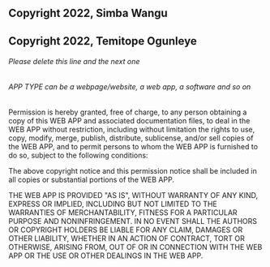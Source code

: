 ## Copyright 2022, Simba Wangu

## Copyright 2022, Temitope Ogunleye

###### Please delete this line and the next one
###### APP TYPE can be a webpage/website, a web app, a software and so on

Permission is hereby granted, free of charge, to any person obtaining a copy of this WEB APP and associated documentation files, to deal in the WEB APP without restriction, including without limitation the rights to use, copy, modify, merge, publish, distribute, sublicense, and/or sell copies of the WEB APP, and to permit persons to whom the WEB APP is furnished to do so, subject to the following conditions:

The above copyright notice and this permission notice shall be included in all copies or substantial portions of the WEB APP.

THE WEB APP IS PROVIDED "AS IS", WITHOUT WARRANTY OF ANY KIND, EXPRESS OR IMPLIED, INCLUDING BUT NOT LIMITED TO THE WARRANTIES OF MERCHANTABILITY, FITNESS FOR A PARTICULAR PURPOSE AND NONINFRINGEMENT. IN NO EVENT SHALL THE AUTHORS OR COPYRIGHT HOLDERS BE LIABLE FOR ANY CLAIM, DAMAGES OR OTHER LIABILITY, WHETHER IN AN ACTION OF CONTRACT, TORT OR OTHERWISE, ARISING FROM, OUT OF OR IN CONNECTION WITH THE WEB APP OR THE USE OR OTHER DEALINGS IN THE WEB APP.
